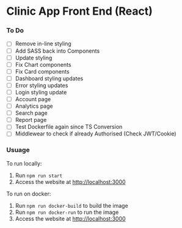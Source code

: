 # Clinic App Front End (React)

### To Do
- [ ] Remove in-line styling
- [ ] Add SASS back into Components
- [ ] Update styling
- [ ] Fix Chart components
- [ ] Fix Card components
- [ ] Dashboard styling updates
- [ ] Error styling updates
- [ ] Login styling update
- [ ] Account page
- [ ] Analytics page
- [ ] Search page
- [ ] Report page
- [ ] Test Dockerfile again since TS Conversion
- [ ] Middlewear to check if already Authorised (Check JWT/Cookie)

### Usuage

To run locally:
1. Run `npm run start`
2. Access the website at [http://localhost:3000]("http://localhost:3000")

To run on docker:
1. Run `npm run docker-build` to build the image 
2. Run `npm run docker-run` to run the image
3. Access the website at [http://localhost:3000]("http://localhost:3000")